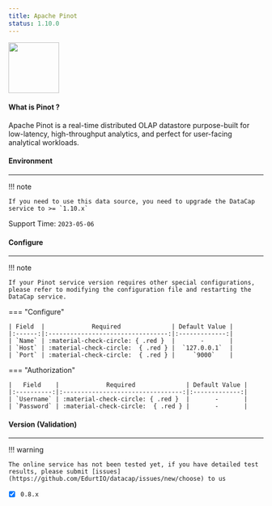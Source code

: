 ```yaml
---
title: Apache Pinot
status: 1.10.0
---
```


<img src="/assets/plugin/pinot.png" class="connector-logo" style="width: 100px;" />

#### What is Pinot ?

Apache Pinot is a real-time distributed OLAP datastore purpose-built for low-latency, high-throughput analytics, and perfect for user-facing analytical workloads.

#### Environment

---

!!! note

    If you need to use this data source, you need to upgrade the DataCap service to >= `1.10.x`

Support Time: `2023-05-06`

#### Configure

---


!!! note

    If your Pinot service version requires other special configurations, please refer to modifying the configuration file and restarting the DataCap service.

=== "Configure"

    | Field  |             Required              | Default Value |
    |:------:|:---------------------------------:|:-------------:|
    | `Name` | :material-check-circle: { .red }  |       -       |
    | `Host` | :material-check-circle:  { .red } |  `127.0.0.1`  |
    | `Port` | :material-check-circle:  { .red } |     `9000`    |

=== "Authorization"

    |   Field    |             Required              | Default Value |
    |:----------:|:---------------------------------:|:-------------:|
    | `Username` | :material-check-circle: { .red }  |       -       |
    | `Password` | :material-check-circle:  { .red } |       -       |

#### Version (Validation)

---

!!! warning

    The online service has not been tested yet, if you have detailed test results, please submit [issues](https://github.com/EdurtIO/datacap/issues/new/choose) to us

- [x] `0.8.x`
